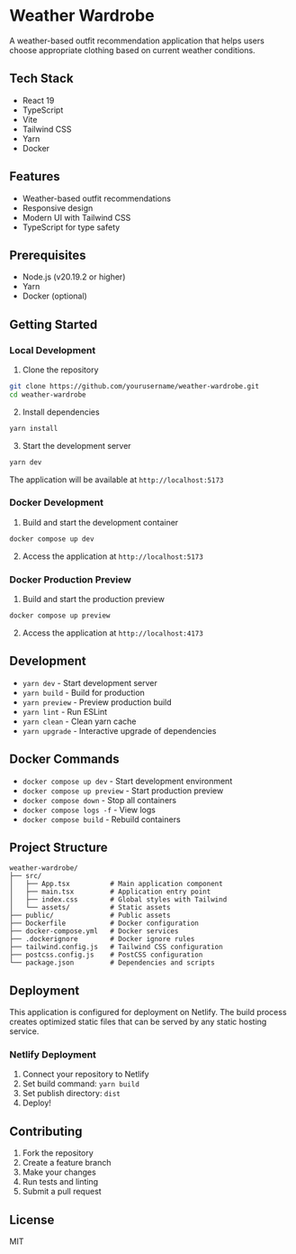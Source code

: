 # Weather Wardrobe

A weather-based outfit recommendation application that helps users choose appropriate clothing based on current weather conditions.

## Tech Stack

- React 19
- TypeScript
- Vite
- Tailwind CSS
- Yarn
- Docker

## Features

- Weather-based outfit recommendations
- Responsive design
- Modern UI with Tailwind CSS
- TypeScript for type safety

## Prerequisites

- Node.js (v20.19.2 or higher)
- Yarn
- Docker (optional)

## Getting Started

### Local Development

1. Clone the repository
```bash
git clone https://github.com/yourusername/weather-wardrobe.git
cd weather-wardrobe
```

2. Install dependencies
```bash
yarn install
```

3. Start the development server
```bash
yarn dev
```

The application will be available at `http://localhost:5173`

### Docker Development

1. Build and start the development container
```bash
docker compose up dev
```

2. Access the application at `http://localhost:5173`

### Docker Production Preview

1. Build and start the production preview
```bash
docker compose up preview
```

2. Access the application at `http://localhost:4173`

## Development

- `yarn dev` - Start development server
- `yarn build` - Build for production
- `yarn preview` - Preview production build
- `yarn lint` - Run ESLint
- `yarn clean` - Clean yarn cache
- `yarn upgrade` - Interactive upgrade of dependencies

## Docker Commands

- `docker compose up dev` - Start development environment
- `docker compose up preview` - Start production preview
- `docker compose down` - Stop all containers
- `docker compose logs -f` - View logs
- `docker compose build` - Rebuild containers

## Project Structure

```
weather-wardrobe/
├── src/
│   ├── App.tsx          # Main application component
│   ├── main.tsx         # Application entry point
│   ├── index.css        # Global styles with Tailwind
│   └── assets/          # Static assets
├── public/              # Public assets
├── Dockerfile           # Docker configuration
├── docker-compose.yml   # Docker services
├── .dockerignore        # Docker ignore rules
├── tailwind.config.js   # Tailwind CSS configuration
├── postcss.config.js    # PostCSS configuration
└── package.json         # Dependencies and scripts
```

## Deployment

This application is configured for deployment on Netlify. The build process creates optimized static files that can be served by any static hosting service.

### Netlify Deployment

1. Connect your repository to Netlify
2. Set build command: `yarn build`
3. Set publish directory: `dist`
4. Deploy!

## Contributing

1. Fork the repository
2. Create a feature branch
3. Make your changes
4. Run tests and linting
5. Submit a pull request

## License

MIT